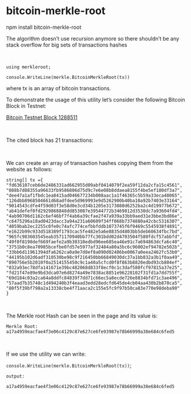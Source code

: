 bitcoin-merkle-root 
====================

npm install bitcoin-merkle-root

The algorithm doesn’t use recursion anymore so there shouldn’t be any stack
overflow for big sets of transactions hashes

 

`using merkleroot;`

`console.WriteLine(merkle.BitcoinMerkleRoot(tx))`

where tx is an array of bitcoin transactions.

To demonstrate the usage of this utility let’s consider the following Bitcoin
Block in Testnet:

[Bitcoin Testnet Block
1288511](https://testnet.blockchain.info/block/00000000f47381bc197925d40088e60786e567be678d2770c582d4c115ead284)

 

The cited block has 21 transactions:

 

We can create an array of transaction hashes copying them from the website as
follows:

~~~~~~~~~~~~~~~~~~~~~~~~~~~~~~~~~~~~~~~~~~~~~~~~~~~~~~~~~~~~~~~~~~~~~~~~~~~~~~~~
string[] tx ={
"fd636107ceb6de2486331ad662955d09abf0414079f2ea59f12da2cfa15c4561",
"088b7d88355a96633fb9586806d75d9c7e6e08b8ddaea8155f4be5ef180df3a7",
"dee47a1af1fbdc1ea8415ad046677234b008aac1a1f46365c5b59a33eca48065",
"126dbb8968504661d68adfdee5d969993e9d5262900b40ba10a92b7403e33164",
"9014543cdfe4f59d03f3e58d0e3cd34b1205e3173080d6252ba2c4d19977b672",
"ab41defef0fd2929868848dd853087e39544772b3469812d3530dc7a93604fd4",
"4ab90706d1162c6ef46bf7f4ab6a39cfae2f47a939a33bb9aed31e3bbe3bd86e",
"c6475296a18ad0423dacc3a94a231a60609f34ff068b7374880a42cbc5316307",
"4059bab2ec2255c0fe0c74afc774cefbbfddb1073745f6f9469c5545938f4891",
"e1622b99c933d518389f1793cac5fe482e5a6e8835d4803bb5deb60634fbc7bd",
"965fc983603545eab3571170940bb77fc301bdd02d4703504f580fdcf57abbfd",
"49f0f8198def669faefe2a9b30310edbd96ee685ea46e91c7a694863dcfa6c40",
"3751b0c8ea70985bcefbe0fd57e5977af32484a80a3bc6c96002ef94782e502b",
"33bb6d11961394dfa6262ca0a9e7d8ef8a090d02486be0067a0eea2462fc53b0",
"44195b102d6adf310530be98c9f216450bb66849030dc37a1bb832a3b1f0aa49",
"890756e5b2010f0a2514155450c9c1a40a5cfcd0f8f863b8820edbd93cb804ef",
"032a93ec78dfa141671e39bc482068d833f8ecf0c1c3daf580fcf97815a37e25",
"fd21f47e89e9bd3dca07e6d8274a49e7838ac8851e96228102f31fd1a7dd755f",
"69d184c03a2ca64a8ddfc84839f7dd71c66ec5a8ecde726e8834bfd71c3ae496",
"57aad7b35748c1d494240b3f4eaad3edd28edcfd645de4cb04aa430b2b870ca5",
"80f5f39bf798a2a13338cbe4f71aaca2c155e5fc9f97b50ca83e770e98deba90"
}
~~~~~~~~~~~~~~~~~~~~~~~~~~~~~~~~~~~~~~~~~~~~~~~~~~~~~~~~~~~~~~~~~~~~~~~~~~~~~~~~

 

The Merkle root Hash can be seen in the page and its value is:

~~~~~~~~~~~~~~~~~~~~~~~~~~~~~~~~~~~~~~~~~~~~~~~~~~~~~~~~~~~~~~~~~~~~~~~~~~~~~~~~
Merkle Root: a17a4959eacfae4f3e06c4129c87e627ce6fe93987e78b66999a38e684c6fed5
~~~~~~~~~~~~~~~~~~~~~~~~~~~~~~~~~~~~~~~~~~~~~~~~~~~~~~~~~~~~~~~~~~~~~~~~~~~~~~~~

 

If we use the utility we can write:

`console.WriteLine(merkle.BitcoinMerkleRoot(tx))`;

~~~~~~~~~~~~~~~~~~~~~~~~~~~~~~~~~~~~~~~~~~~~~~~~~~~~~~~~~~~~~~~~~~~~~~~~~~~~~~~~
output: 

a17a4959eacfae4f3e06c4129c87e627ce6fe93987e78b66999a38e684c6fed5
~~~~~~~~~~~~~~~~~~~~~~~~~~~~~~~~~~~~~~~~~~~~~~~~~~~~~~~~~~~~~~~~~~~~~~~~~~~~~~~~

 
